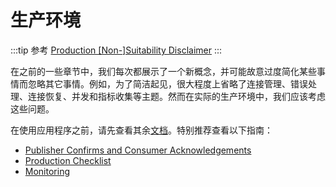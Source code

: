 # 生产环境

:::tip 参考
[Production [Non-]Suitability Disclaimer](https://www.rabbitmq.com/tutorials/tutorial-three-java.html)
:::

在之前的一些章节中，我们每次都展示了一个新概念，并可能故意过度简化某些事情而忽略其它事情。例如，为了简洁起见，很大程度上省略了连接管理、错误处理、连接恢复、并发和指标收集等主题。然而在实际的生产环境中，我们应该考虑这些问题。

在使用应用程序之前，请先查看其余[文档](https://www.rabbitmq.com/documentation.html)。特别推荐查看以下指南：

- [Publisher Confirms and Consumer Acknowledgements](https://www.rabbitmq.com/confirms.html)
- [Production Checklist](https://www.rabbitmq.com/production-checklist.html)
- [Monitoring](https://www.rabbitmq.com/monitoring.html)
